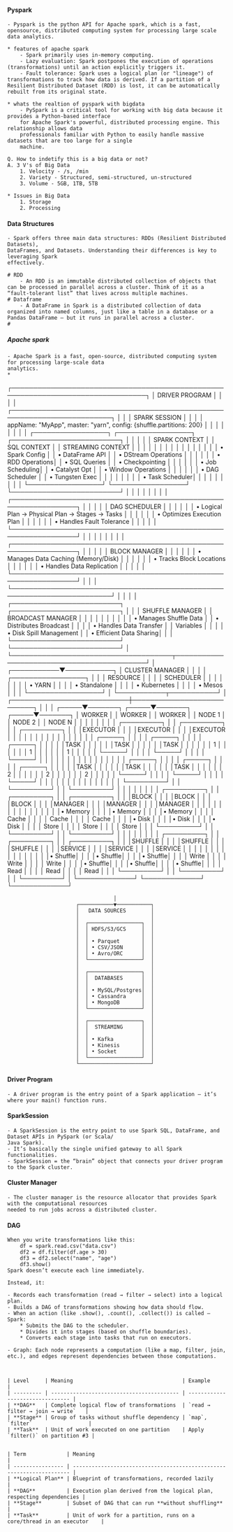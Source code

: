 #### Pyspark
    - Pyspark is the python API for Apache spark, which is a fast, opensource, distributed computing system for processing large scale data analytics. 
    
    * features of apache spark
        - Spark primarily uses in-memory computing.
        - Lazy evaluation: Spark postpones the execution of operations (transformations) until an action explicitly triggers it.
        - Fault tolerance: Spark uses a logical plan (or "lineage") of transformations to track how data is derived. If a partition of a Resilient Distributed Dataset (RDD) is lost, it can be automatically rebuilt from its original state.

    * whats the realtion of pyspark with bigdata
        - PySpark is a critical tool for working with big data because it provides a Python-based interface 
        for Apache Spark's powerful, distributed processing engine. This relationship allows data 
        professionals familiar with Python to easily handle massive datasets that are too large for a single 
        machine.

    Q. How to indetify this is a big data or not?
    A. 3 V's of Big Data
        1. Velocity - /s, /min
        2. Variety - Structured, semi-structured, un-structured
        3. Volume - 5GB, 1TB, 5TB
    
    * Issues in Big Data
        1. Storage
        2. Processing

#### Data Structures
    - Spark offers three main data structures: RDDs (Resilient Distributed Datasets),
    DataFrames, and Datasets. Understanding their differences is key to leveraging Spark
    effectively.

    # RDD
        - An RDD is an immutable distributed collection of objects that can be processed in parallel across a cluster. Think of it as a “fault-tolerant list” that lives across multiple machines.
    # Dataframe
        - A DataFrame in Spark is a distributed collection of data organized into named columns, just like a table in a database or a Pandas DataFrame — but it runs in parallel across a cluster.
    # 
    

##### Apache spark
    - Apache Spark is a fast, open-source, distributed computing system for processing large-scale data
    analytics.
    * 


┌─────────────────────────────────────────────────────────────────────────────────┐
│                              DRIVER PROGRAM                                     │
│                                                                                 │
│  ┌─────────────────────────────────────────────────────────────────────────┐    │
│  │                            SPARK SESSION                                │    │
│  │  appName: "MyApp", master: "yarn", config: {shuffle.partitions: 200}    │    │
│  │                                                                         │    │
│  │  ┌─────────────────┐  ┌─────────────────┐  ┌─────────────────────────┐  │    │
│  │  │  SPARK CONTEXT  │  │   SQL CONTEXT   │  │  STREAMING CONTEXT      │  │    │
│  │  │                 │  │                 │  │                         │  │    │
│  │  │ • Spark Config  │  │ • DataFrame API │  │ • DStream Operations    │  │    │
│  │  │ • RDD Operations│  │ • SQL Queries   │  │ • Checkpointing         │  │    │
│  │  │ • Job Scheduling│  │ • Catalyst Opt  │  │ • Window Operations     │  │    │
│  │  │ • DAG Scheduler │  │ • Tungsten Exec │  │                         │  │    │
│  │  │ • Task Scheduler│  │                 │  │                         │  │    │
│  │  └─────────────────┘  └─────────────────┘  └─────────────────────────┘  │    │
│  │                                                                         │    │
│  │  ┌─────────────────────────────────────────────────────────────────┐    │    │
│  │  │                     DAG SCHEDULER                               │    │    │
│  │  │  • Logical Plan → Physical Plan → Stages → Tasks                │    │    │
│  │  │  • Optimizes Execution Plan                                     │    │    │
│  │  │  • Handles Fault Tolerance                                      │    │    │
│  │  └─────────────────────────────────────────────────────────────────┘    │    │
│  │                                                                         │    │
│  │  ┌─────────────────────────────────────────────────────────────────┐    │    │
│  │  │                     BLOCK MANAGER                               │    │    │
│  │  │  • Manages Data Caching (Memory/Disk)                           │    │    │
│  │  │  • Tracks Block Locations                                       │    │    │
│  │  │  • Handles Data Replication                                     │    │    │
│  │  └─────────────────────────────────────────────────────────────────┘    │    │
│  └─────────────────────────────────────────────────────────────────────────┘    │
│                                                                                 │
│  ┌─────────────────────────┐  ┌─────────────────────────┐                       │
│  │     SHUFFLE MANAGER     │  │   BROADCAST MANAGER     │                       │
│  │                         │  │                         │                       │
│  │ • Manages Shuffle Data  │  │ • Distributes Broadcast │                       │
│  │ • Handles Data Transfer │  │   Variables             │                       │
│  │ • Disk Spill Management │  │ • Efficient Data Sharing│                       │
│  └─────────────────────────┘  └─────────────────────────┘                       │
└─────────────────────────────────────┬───────────────────────────────────────────┘
                                      │
                          ┌───────────▼───────────┐
                          │    CLUSTER MANAGER    │
                          │                       │
                          │  ┌─────────────────┐  │
                          │  │   RESOURCE      │  │
                          │  │   SCHEDULER     │  │
                          │  │                 │  │
                          │  │ • YARN          │  │
                          │  │ • Standalone    │  │
                          │  │ • Kubernetes    │  │
                          │  │ • Mesos         │  │
                          │  └─────────────────┘  │
                          └───────────┬───────────┘
                                      │
          ┌───────────────────────────┼───────────────────────────┐
          │                           │                           │
    ┌─────▼───────┐             ┌─────▼───────┐             ┌─────▼───────┐
    │  WORKER     │             │  WORKER     │             │  WORKER     │
    │   NODE 1    │             │   NODE 2    │             │   NODE N    │
    │             │             │             │             │             │
    │ ┌─────────┐ │             │ ┌─────────┐ │             │ ┌─────────┐ │
    │ │EXECUTOR │ │             │ │EXECUTOR │ │             │ │EXECUTOR │ │
    │ │         │ │             │ │         │ │             │ │         │ │
    │ │ ┌─────┐ │ │             │ │ ┌─────┐ │ │             │ │ ┌─────┐ │ │
    │ │ │TASK │ │ │             │ │ │TASK │ │ │             │ │ │TASK │ │ │
    │ │ │ 1   │ │ │             │ │ │ 1   │ │ │             │ │ │ 1   │ │ │
    │ │ └─────┘ │ │             │ │ └─────┘ │ │             │ │ └─────┘ │ │
    │ │         │ │             │ │         │ │             │ │         │ │
    │ │ ┌─────┐ │ │             │ │ ┌─────┐ │ │             │ │ ┌─────┐ │ │
    │ │ │TASK │ │ │             │ │ │TASK │ │ │             │ │ │TASK │ │ │
    │ │ │ 2   │ │ │             │ │ │ 2   │ │ │             │ │ │ 2   │ │ │
    │ │ └─────┘ │ │             │ │ └─────┘ │ │             │ │ └─────┘ │ │
    │ │         │ │             │ │         │ │             │ │         │ │
    │ └─────────┘ │             │ └─────────┘ │             │ └─────────┘ │
    │             │             │             │             │             │
    │ ┌─────────┐ │             │ ┌─────────┐ │             │ ┌─────────┐ │
    │ │BLOCK    │ │             │ │BLOCK    │ │             │ │BLOCK    │ │
    │ │MANAGER  │ │             │ │MANAGER  │ │             │ │MANAGER  │ │
    │ │         │ │             │ │         │ │             │ │         │ │
    │ │• Memory │ │             │ │• Memory │ │             │ │• Memory │ │
    │ │  Cache  │ │             │ │  Cache  │ │             │ │  Cache  │ │
    │ │• Disk   │ │             │ │• Disk   │ │             │ │• Disk   │ │
    │ │  Store  │ │             │ │  Store  │ │             │ │  Store  │ │
    │ └─────────┘ │             │ └─────────┘ │             │ └─────────┘ │
    │             │             │             │             │             │
    │ ┌─────────┐ │             │ ┌─────────┐ │             │ ┌─────────┐ │
    │ │SHUFFLE  │ │             │ │SHUFFLE  │ │             │ │SHUFFLE  │ │
    │ │SERVICE  │ │             │ │SERVICE  │ │             │ │SERVICE  │ │
    │ │         │ │             │ │         │ │             │ │         │ │
    │ │• Shuffle│ │             │ │• Shuffle│ │             │ │• Shuffle│ │
    │ │  Write  │ │             │ │  Write  │ │             │ │  Write  │ │
    │ │• Shuffle│ │             │ │• Shuffle│ │             │ │• Shuffle│ │
    │ │  Read   │ │             │ │  Read   │ │             │ │  Read   │ │
    │ └─────────┘ │             │ └─────────┘ │             │ └─────────┘ │
    └─────────────┘             └─────────────┘             └─────────────┘

                                      │
                          ┌───────────▼───────────┐
                          │   DATA SOURCES        │
                          │                       │
                          │  ┌─────────────────┐  │
                          │  │ HDFS/S3/GCS     │  │
                          │  │                 │  │
                          │  │ • Parquet       │  │
                          │  │ • CSV/JSON      │  │
                          │  │ • Avro/ORC      │  │
                          │  └─────────────────┘  │
                          │                       │
                          │  ┌─────────────────┐  │
                          │  │  DATABASES      │  │
                          │  │                 │  │
                          │  │ • MySQL/Postgres│  │
                          │  │ • Cassandra     │  │
                          │  │ • MongoDB       │  │
                          │  └─────────────────┘  │
                          │                       │
                          │  ┌─────────────────┐  │
                          │  │  STREAMING      │  │
                          │  │                 │  │
                          │  │ • Kafka         │  │
                          │  │ • Kinesis       │  │
                          │  │ • Socket        │  │
                          │  └─────────────────┘  │
                          └───────────────────────┘


#### Driver Program
    - A driver program is the entry point of a Spark application — it’s where your main() function runs.
#### SparkSession
    - A SparkSession is the entry point to use Spark SQL, DataFrame, and Dataset APIs in PySpark (or Scala/
    Java Spark).
    - It’s basically the single unified gateway to all Spark functionalities.
    - SparkSession = the “brain” object that connects your driver program to the Spark cluster.
#### Cluster Manager
    - The cluster manager is the resource allocator that provides Spark with the computational resources 
    needed to run jobs across a distributed cluster.

#### DAG
    When you write transformations like this:
        df = spark.read.csv("data.csv")
        df2 = df.filter(df.age > 30)
        df3 = df2.select("name", "age")
        df3.show()
    Spark doesn’t execute each line immediately.

    Instead, it:

    - Records each transformation (read → filter → select) into a logical plan.
    - Builds a DAG of transformations showing how data should flow.
    - When an action (like .show(), .count(), .collect()) is called — Spark:
        * Submits the DAG to the scheduler.
        * Divides it into stages (based on shuffle boundaries).
        * Converts each stage into tasks that run on executors.

    - Graph: Each node represents a computation (like a map, filter, join, etc.), and edges represent dependencies between those computations.



    | Level     | Meaning                                   | Example                          |
    | --------- | ----------------------------------------- | -------------------------------- |
    | **DAG**   | Complete logical flow of transformations  | `read → filter → join → write`   |
    | **Stage** | Group of tasks without shuffle dependency | `map`, `filter`                  |
    | **Task**  | Unit of work executed on one partition    | Apply `filter()` on partition #3 |


    | Term             | Meaning                                                               |
    | ---------------- | --------------------------------------------------------------------- |
    | **Logical Plan** | Blueprint of transformations, recorded lazily                         |
    | **DAG**          | Execution plan derived from the logical plan, respecting dependencies |
    | **Stage**        | Subset of DAG that can run **without shuffling**                      |
    | **Task**         | Unit of work for a partition, runs on a core/thread in an executor    |
